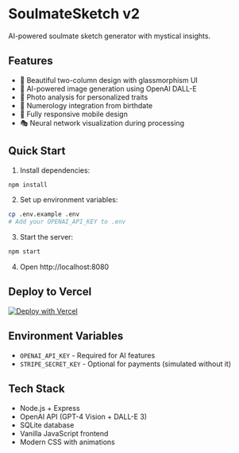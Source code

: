 # SoulmateSketch v2

AI-powered soulmate sketch generator with mystical insights.

## Features

- 🎨 Beautiful two-column design with glassmorphism UI
- 🤖 AI-powered image generation using OpenAI DALL-E
- 📸 Photo analysis for personalized traits
- 🔮 Numerology integration from birthdate
- 📱 Fully responsive mobile design
- 🎭 Neural network visualization during processing

## Quick Start

1. Install dependencies:
```bash
npm install
```

2. Set up environment variables:
```bash
cp .env.example .env
# Add your OPENAI_API_KEY to .env
```

3. Start the server:
```bash
npm start
```

4. Open http://localhost:8080

## Deploy to Vercel

[![Deploy with Vercel](https://vercel.com/button)](https://vercel.com/new/clone?repository-url=https://github.com/KingIVthe1st/soulsketchv2)

## Environment Variables

- `OPENAI_API_KEY` - Required for AI features
- `STRIPE_SECRET_KEY` - Optional for payments (simulated without it)

## Tech Stack

- Node.js + Express
- OpenAI API (GPT-4 Vision + DALL-E 3)
- SQLite database
- Vanilla JavaScript frontend
- Modern CSS with animations



